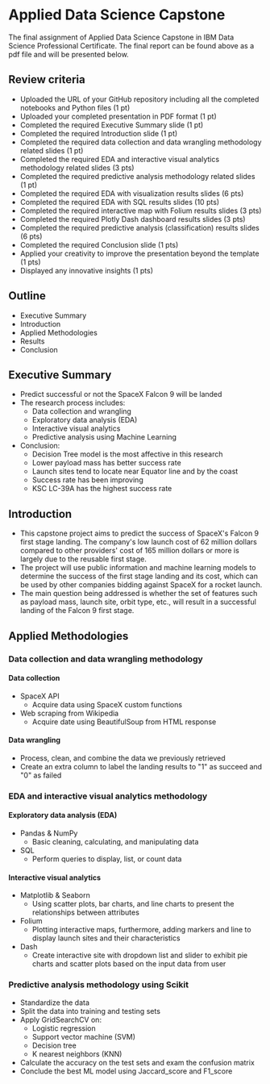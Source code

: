 # Applied Data Science Capstone
The final assignment of Applied Data Science Capstone in IBM Data Science Professional Certificate.
The final report can be found above as a pdf file and will be presented below.


## Review criteria
* Uploaded the URL of your GitHub repository including all the completed notebooks and Python files (1 pt)
* Uploaded your completed presentation in PDF format (1 pt)
* Completed the required Executive Summary slide (1 pt)
* Completed the required Introduction slide (1 pt)
* Completed the required data collection and data wrangling methodology related slides (1 pt)
* Completed the required EDA and interactive visual analytics methodology related slides (3 pts)
* Completed the required predictive analysis methodology related slides (1 pt)
* Completed the required EDA with visualization results slides (6 pts)
* Completed the required EDA with SQL results slides (10 pts)
* Completed the required interactive map with Folium results slides (3 pts)
* Completed the required Plotly Dash dashboard results slides (3 pts)
* Completed the required predictive analysis (classification) results slides (6 pts)
* Completed the required Conclusion slide (1 pts)
* Applied your creativity to improve the presentation beyond the template (1 pts)
* Displayed any innovative insights (1 pts)


## Outline
* Executive Summary
* Introduction
* Applied Methodologies
* Results
* Conclusion


## Executive Summary
* Predict successful or not the SpaceX Falcon 9 will be landed
* The research process includes:
  * Data collection and wrangling
  * Exploratory data analysis (EDA)
  * Interactive visual analytics
  * Predictive analysis using Machine Learning
* Conclusion:
  * Decision Tree model is the most affective in this research
  * Lower payload mass has better success rate
  * Launch sites tend to locate near Equator line and by the coast
  * Success rate has been improving 
  * KSC LC-39A has the highest success rate

## Introduction
* This capstone project aims to predict the success of SpaceX's Falcon 9 first stage landing. The company's low launch cost of 62 million dollars compared to other providers' cost of 165 million dollars or more is largely due to the reusable first stage. 
* The project will use public information and machine learning models to determine the success of the first stage landing and its cost, which can be used by other companies bidding against SpaceX for a rocket launch. 
* The main question being addressed is whether the set of features such as payload mass, launch site, orbit type, etc., will result in a successful landing of the Falcon 9 first stage.


## Applied Methodologies
### Data collection and data wrangling methodology
#### Data collection
* SpaceX API
  * Acquire data using SpaceX custom functions
* Web scraping from Wikipedia
  * Acquire date using BeautifulSoup from HTML response
#### Data wrangling
* Process, clean, and combine the data we previously retrieved 
* Create an extra column to label the landing results to "1" as succeed and "0" as failed
### EDA and interactive visual analytics methodology
#### Exploratory data analysis (EDA)
* Pandas & NumPy
  * Basic cleaning, calculating, and manipulating data
* SQL
  * Perform queries to display, list, or count data
#### Interactive visual analytics
* Matplotlib & Seaborn
  * Using scatter plots, bar charts, and line charts to present the relationships between attributes
* Folium
  * Plotting interactive maps, furthermore,  adding markers and line to display launch sites and their characteristics
* Dash
  * Create interactive site with dropdown list and slider to exhibit pie charts and scatter plots based on the input data from user
### Predictive analysis methodology using Scikit
* Standardize the data
* Split the data into training and testing sets
* Apply GridSearchCV on:
  * Logistic regression
  * Support vector machine (SVM)
  * Decision tree
  * K nearest neighbors (KNN)
* Calculate the accuracy on the test sets and exam the confusion matrix
* Conclude the best ML model using Jaccard_score and F1_score

